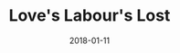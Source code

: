---
subheader: 'based on the play by William Shakespeare

  songs by Michael Friedman

  book adapted by Alex Timbers

  directed by Maggie Strahan

  Winter 2018'
description: "<p>This contemporary musical adaptation of Shakespeare\u2019s original\
  \ work brings a timeless story of love and friendship to life. While at a five year\
  \ college reunion, four men swear off women entirely just as their romantic pasts\
  \ return in full force. Explore their coming of age journeys in this hilarious musical\
  \ comedy sure to enchant and delight.</p><h4 class=\"mt-2 mb-2\">Cast</h4> <p><strong>Nick\
  \ Ornstein</strong> (The King) is a student in the college.</p> <p><span data-sheets-userformat=\"\
  0}\" data-sheets-value='\"Connor Tree is a first year English major and TAPS minor.\
  \ Previous acting credits include Oklahoma (Jud Fry) and Next to Normal (Henry).\
  \ This is his second production with University Theater.\"}'><strong>Connor Tree\_\
  </strong>(Berowne) is a first year English major and TAPS minor. Previous acting\
  \ credits include <em>Oklahoma</em> (Jud Fry) and <em>Next to Normal </em>(Henry).\
  \ This is his second production with University Theater.</span></p><p><span data-sheets-userformat=\"\
  0}\" data-sheets-value=\"&quot;Omar Almakki (Dumaine) is a first year TAPS and Biological\
  \ Sciences Major. This is his first time acting in a University Theater show, though\
  \ he did write for fall quarter's Theater24 and performed in University Ballet's\
  \ Cinderella (Father). He is very excited to perform and wants to thank all the\
  \ cast, the crew, and Sarah Stark and Maggie Strahan for being a wonderful Stage\
  \ Manager/Director duo and helping him grow in his acting&quot;}\"><strong>Omar\
  \ Almakki</strong> (Dumaine) is a first year TAPS and Biological Sciences Major.\
  \ This is his first time acting in a University Theater show, though he wrote for\
  \ fall quarter's Theater24 and performed in University Ballet's <em>Cinderella</em>\
  \ (Father). He is very excited to perform and wants to thank all the cast, the crew,\
  \ and Sarah Stark and Maggie Strahan for being a wonderful Stage Manager/Director\
  \ duo and helping him grow in his acting.</span></p><p><span data-sheets-userformat=\"\
  0}\" data-sheets-value=\"&quot;Zander Galluppi (Longaville) is a first year PhD\
  \ candidate in the Committee on Immunology.  His previous UT credits include Smee\
  \ in Peter and the Starcatcher.  Zander has had a blast working on Love's Labour's\
  \ Lost, and he would like to thank the wonderful cast and crew for all their hard\
  \ work.&quot;}\"><strong>Zander Galluppi</strong> (Longaville) is a first year PhD\
  \ candidate in the Committee on Immunology. His previous UT credits include <em>Peter\
  \ and the Starcatcher</em> (Smee). Zander has had a blast working on <em>Love's\
  \ Labour's Lost</em>, and he would like to thank the wonderful cast and crew for\
  \ all their hard work.</span></p><p><span data-sheets-userformat=\"0}\" data-sheets-value='\"\
  Sabrina Sternberg (The Princess) is a first year prospective Cinema and Media Studies\
  \ major. She previously appeared in As You Like It (Duke Senior) with UT. Many thanks\
  \ to the cast and crew for an amazing and fun experience-I don\u2019t need love,\
  \ I just need you! \"}'><strong>Sabrina Sternberg</strong> (The Princess) is a first\
  \ year prospective Cinema and Media Studies major. She previously appeared in <em>As\
  \ You Like It</em> (Duke Senior) with UT. Many thanks to the cast and crew for an\
  \ amazing and fun experience - I don\u2019t need love, I just need you!\_</span></p><p><strong>Ruby\
  \ Ross</strong> (Rosaline)\_is a student in the college.</p><p><span data-sheets-userformat=\"\
  0}\" data-sheets-value='\"Hope Gundlah (Maria) is a second-year English and TAPS\
  \ major hoping to pursue acting and playwriting. She has previously worked on Comedy\
  \ of Errors (Merchants/Messenger), Circe (Zoe/The Nymph), She Kills Monsters (Farrah/Evil\
  \ Gabbi), and Peter &amp; The Starcatcher (Molly Aster). She is also the Assistant\
  \ to the Director of the Youth Ensemble at the Revival.\"}'><strong>Hope Gundlah</strong>\
  \ (Maria) is a second-year English and TAPS major hoping to pursue acting and playwriting.\
  \ She has previously worked on <em>Comedy of Errors</em> (Merchants/Messenger),\
  \ <em>Circe</em> (Zoe/The Nymph), <em>She Kills Monsters</em> (Farrah/Evil Gabbi),\
  \ and <em>Peter and the Starcatcher</em> (Molly Aster). She is also the Assistant\
  \ to the Director of the Youth Ensemble at the Revival.</span></p><p><strong>Lynn\
  \ Chong </strong>(Katherine)\_is a student in the college.</p><p><strong>Krishna\
  \ Kumar</strong> (Boyet)\_is a student in the college.</p><p><span data-sheets-userformat=\"\
  0}\" data-sheets-value='\"Andre Castro (Don Armado) is currently a first year student\
  \ at The College. He has previously participated in the cast of the student-written\
  \ and produced SING! show at Stuyvesant High School. He has not had a role in a\
  \ musical in two years, but looks to start off strong at UChicago with his debut\
  \ UT performance as the flamboyant international student hailing from Spain, Don\
  \ Armado.\"}'><strong>Andre Castro</strong> (Don Armado) is currently a first year\
  \ student in the College. He has previously participated in the cast of the student-written\
  \ and produced SING! show at Stuyvesant High School. He has not had a role in a\
  \ musical in two years, but looks to start off strong at UChicago with his debut\
  \ UT performance as the flamboyant international student hailing from Spain, Don\
  \ Armado.</span></p><p><strong>Elizabeth Price</strong> (Moth)\_is a student in\
  \ the college.</p><p><span data-sheets-userformat=\"0}\" data-sheets-value='\"Christine\
  \ Yan is a second year Computer Science major. She has previously worked on Peter\
  \ and the Starcatcher (Captain Scott). \"}'><strong>Christine Yan</strong> (Dull)\
  \ is a second year Computer Science major. She has previously worked on <em>Peter\
  \ and the Starcatcher</em> (Captain Scott).</span></p><p><span data-sheets-userformat=\"\
  0}\" data-sheets-value='\"Emil Sohlberg (Costard), is a second year Computer Science\
  \ Major. He has previously worked on Peter and the Starcatcher (Lord Aster), and\
  \ Mr. Burns, a post-electric play (Flanders). He hopes you enjoy the show!\"}'><strong>Emil\
  \ Sohlberg</strong> (Costard)\_is a second year Computer Science Major. He has previously\
  \ worked on <em>Peter and the Starcatcher</em> (Lord Aster), and <em>Mr\_Burns,\
  \ a post-electric play</em> (Flanders). He hopes you enjoy the show!</span></p>\
  \ <p><span data-sheets-userformat=\"0}\" data-sheets-value='\"Kendall Phillips (Jaquenetta)\
  \ is a first year Biology major. She has previously worked on Peter and the Starcatcher\
  \ (Slank). She appreciates the wonderful time working with this cast and crew!\"\
  }'><strong>Kendall Phillips</strong> (Jaquenetta) is a first year Biology major.\
  \ She has previously worked on <em>Peter and the Starcatcher</em> (Slank). She appreciates\
  \ the wonderful time working with this cast and crew!</span></p> <p><span data-sheets-userformat=\"\
  0}\" data-sheets-value=\"&quot;Alice May is a first year Comparative Human Development\
  \ major. This is her first UT show, though she enjoyed doing theater in high school.\
  \ She has loved her time in this show, and can't wait to continue with theater in\
  \ the future!&quot;}\"><strong>Alice May</strong> (Holofernes) is a first year Comparative\
  \ Human Development major. This is her first UT show, though she enjoyed doing theater\
  \ in high school. She has loved her time in this show, and can't wait to continue\
  \ with theater in the future!</span></p><p><span data-sheets-userformat=\"0}\" data-sheets-value=\"\
  &quot;Marianne Barrouillet (Nathaniel) is a fourth year Film major. This is her\
  \ first UT show. Previous shows include Marivaux's La Fausse Suivante (The Countess)\
  \ and Erdman's The Suicide (Maria Loukianovna).&quot;}\"><strong>Marianne Barrouillet</strong>\
  \ (Nathaniel) is a fourth year Film major. This is her first UT show. Previous shows\
  \ include Marivaux's <em>La Fausse Suivante</em> (The Countess) and Erdman's <em>The\
  \ Suicide</em> (Maria Loukianovna).</span></p><p><span data-sheets-userformat=\"\
  0}\" data-sheets-value=\"&quot;Brandon McCallister (Mercade) is a fourth year double\
  \ major in CHDV and TAPS. He has previously worked on God of Carnage (Director),\
  \ She Kills Monsters (Director), Next to Normal (Stage Manager), Comedy of Errors\
  \ (Stage Manager), Twelfth Night (Stage Manager),  and Love's Labour's Lost (AD).\
  \ Brandon is excited to be making his UT acting debut on his very last show Love's\
  \ Labour's Lost and is especially excited to be working alongside Avi Sheehan, Sarah\
  \ Stark, and Maggie Strahan since he became friends with them his first year on\
  \ Love's Labour's Lost and the rest is history. He would also like to give a special\
  \ thanks to Jacob Goodman, Quinn Kane, and Jakob Solheim for always being the most\
  \ supportive friends in UT for everything he does. &quot;}\"><strong>Brandon McCallister</strong>\
  \ (Mercade) is a fourth year double major in CHDV and TAPS. He has previously worked\
  \ on <em>God of Carnage</em> (Director), <em>She Kills Monsters</em> (Director),\
  \ <em>Next to Normal</em> (Stage Manager), <em>Comedy of Errors</em> (Stage Manager),\
  \ <em>Twelfth Night</em> (Stage Manager), and <em>Love's Labour's Lost</em> (AD).\
  \ Brandon is excited to be making his UT acting debut on his very last show,\_<em>Love's\
  \ Labour's Lost</em>, and is especially excited to be working alongside Avi Sheehan,\
  \ Sarah Stark, and Maggie Strahan since he became friends with them his first year\
  \ on <em>Love's Labour's Lost</em> and the rest is history. He would also like to\
  \ give a special thanks to Jacob Goodman, Quinn Kane, and Jakob Solheim for always\
  \ being the most supportive friends in UT for everything he does.\_</span></p><h4\
  \ class=\"mt-2 mb-2\">Production Staff</h4> <p><span data-sheets-userformat=\"0}\"\
  \ data-sheets-value=\"&quot;Maggie Strahan (Director) is a fourth year Theatre and\
  \ Performance Studies major. Past acting credits with UT and the Dean's Men include\
  \ Talk to Me Like the Rain (Woman), Amadeus (Teresa), Love's Labour's Lost (Jaquenetta),\
  \ Urinetown (Hope), West Side Story (Minnie), After the Revolution (Jess), Mr. Burns\
  \ (Edna Krabappel), and She Kills Monsters (Agnes). Additional credits include Belleville\
  \ (ASM) and Peter and the Starcatcher (Music Director/Conductor). &quot;}\"><strong>Maggie\
  \ Strahan</strong> (Director) is a fourth year Theatre and Performance Studies major.\
  \ Past acting credits with UT and the Dean's Men include <em>Talk to Me Like the\
  \ Rain</em> (Woman), <em>Amadeus</em> (Teresa), <em>Love's Labour's Lost</em> (Jaquenetta),\
  \ <em>Urinetown</em> (Hope), <em>West Side Story</em> (Minnie), <em>After the Revolution</em>\
  \ (Jess), <em>Mr\_Burns, a post-electric play</em> (Edna Krabappel), and <em>She\
  \ Kills Monsters</em> (Agnes). Additional credits include <em>Belleville</em> (ASM)\
  \ and <em>Peter and the Starcatcher</em> (Music Director/Conductor).\_</span></p><p><span\
  \ data-sheets-userformat=\"0}\" data-sheets-value='\"Jenni Guarino (Production Manager)\
  \ is a second year Biology major in the college. Her previous UT credits include\
  \ Fall Workshops 2017 (PSM), She Kills Monsters (Calling SM), Winter Workshops 2017\
  \ (SM), and After the Revolution (APM).  She would like to thank her lovely production\
  \ staff for making her first mainstage PM credit a wonderful and welcoming experience.\
  \  She would especially like to thank Sarah Stark for all of her friendship and\
  \ guidance in becoming the manager and person she is today.  She hopes everyone\
  \ enjoys this fun and crazy show as much as she has enjoyed working on it!\"}'><strong>Jenni\
  \ Guarino</strong> (Production Manager) is a second year Biology major in the college.\
  \ Her previous UT credits include Fall Workshops 2017 (PSM), <em>She Kills Monsters</em>\
  \ (Calling SM), Winter Workshops 2017 (SM), and <em>After the Revolution</em> (APM).\
  \ She would like to thank her lovely production staff for making her first mainstage\
  \ PM credit a wonderful and welcoming experience. She would especially like to thank\
  \ Sarah Stark for all of her friendship and guidance in becoming the manager and\
  \ person she is today. She hopes everyone enjoys this fun and crazy show as much\
  \ as she has enjoyed working on it!</span></p><p><span data-sheets-userformat=\"\
  0}\" data-sheets-value=\"&quot;Sarah Stark (Stage Manager) is a fourth year TAPS\
  \ and English major in the College. Love's Labour's Lost is her fourteenth and final\
  \ show with UT/TAPS (ninth as Stage Manager), and it is impossible to describe how\
  \ excellent of a last project this has been. Much love to the adorable and talented\
  \ cast and staff of this show, and very special thanks to Maggie Strahan and Avi\
  \ Sheehan for being the best friends and collaborators anyone could have. Thanks\
  \ also to the inimitable Jenni Guarino for everything on this process and these\
  \ past 18 months, as well as Laura Ashlock for her support and encouragement these\
  \ past four years. Peace out!&quot;}\"><strong>Sarah Stark</strong> (Stage Manager)\
  \ is a fourth year TAPS and English major in the College. <em>Love's Labour's Lost</em>\
  \ is her fourteenth and final show with UT/TAPS (ninth as Stage Manager), and it\
  \ is impossible to describe how excellent of a last project this has been. Much\
  \ love to the adorable and talented cast and staff of this show, and very special\
  \ thanks to Maggie Strahan and Avi Sheehan for being the best friends and collaborators\
  \ anyone could have. Thanks also to the inimitable Jenni Guarino for everything\
  \ on this process and these past 18 months, as well as Laura Ashlock for her support\
  \ and encouragement these past four years. Peace out!</span></p><p><span data-sheets-userformat=\"\
  0}\" data-sheets-value='\"Ethan Schondorf (Scenic Designer) is a first year in the\
  \ college. Previously at UChicago, he has worked on Next to Normal (Assistant Scenic\
  \ Designer) and Theater[24] (Designer). He is also an ensemble member of U of C\
  \ Commedia.\"}'><strong>Ethan Schondorf</strong> (Scenic Designer) is a first year\
  \ in the college. Previously at UChicago, he has worked on <em>Next to Normal</em>\
  \ (Assistant Scenic Designer) and Theater[24] (Designer). He is also an ensemble\
  \ member of U of C Commedia.</span></p> <p><strong>Ezra Feldman</strong> (Costume\
  \ Designer)\_is a student in the college.</p> <p><strong>Isaiah Newman</strong>\
  \ (Props Designer)\_is a student in the college.</p> <p><span data-sheets-userformat=\"\
  0}\" data-sheets-value=\" Reflections, Presented by UChicago Maya (Lighting Designer),\
  \ Next to Normal (Lighting Designer), Iphigenia and Other Daughters (Lighting Designer),\
  \ and Love's Labour's Lost (not the musical) (Master Electrician). Thanks so much\
  \ for the unwavering confidence of this team and cast who have put their best feet\
  \ forward to create a stunning and silly show. &quot;}\"><strong>Avi Sheehan</strong>\
  \ (Lighting Designer/Rum Tum Tugger) is a fourth year TAPS major and NELC minor.\
  \ This is their last UT show, after numerous previous production credits as Lighting\
  \ Designer, Master Electrician, and a variety of assistant positions. Favorite credits\
  \ include: <em>Reflections</em>, Presented by UChicago Maya (Lighting Designer),\
  \ <em>Next to Normal</em> (Lighting Designer),<em> Iphigenia and Other Daughters</em>\
  \ (Lighting Designer), and <em>Love's Labour's Lost</em> (not the musical) (Master\
  \ Electrician). Thanks so much for the unwavering confidence of this team and cast\
  \ who have put their best feet forward to create a stunning and silly show. They\
  \ are also excited to\_</span><span>be acting in their first (and last) UT Mainstage!</span></p><p><span\
  \ data-sheets-userformat=\"0}\" data-sheets-value='\"Fred Dan (Master Electrician)\
  \ is first year Physics major. He has previously worked on Next to Normal (Assistant\
  \ Lighting Designer). \"}'><strong>Fred Dan</strong> (Master Electrician) is first\
  \ year Physics major. He has previously worked on <em>Next to Normal</em> (Assistant\
  \ Lighting Designer).\_</span></p><p><span data-sheets-userformat=\"0}\" data-sheets-value='\"\
  Felix Lecocq (Sound Designer) is a second year English Literature major. He has\
  \ previously worked on Mr Burns, a post-electric play (Assistant Sound Designer),\
  \ Iphigenia and Other Daughters (Orestes), and is a curator for Theater[24]. \"\
  }'><strong>Felix Lecocq</strong> (Sound Designer) is a second year English Literature\
  \ major. He has previously worked on <em>Mr Burns, a post-electric play</em> (Assistant\
  \ Sound Designer), <em>Iphigenia and Other Daughters</em> (Orestes), and is a curator\
  \ for Theater[24].\_</span></p><p><span data-sheets-userformat=\"0}\" data-sheets-value=\"\
  &quot;Jenny Haar (Music Director) is a fourth-year computer science major. She has\
  \ previously worked on Peter and the Starcatcher (keyboardist) and Love's Labour's\
  \ Lost (musician) with UT, as well as various musicals with other organizations.\
  \ She is also the director of the UChicago Pep Band, and a member of the University\
  \ Chamber Orchestra and the Early Music Ensemble.&quot;}\"><strong>Jenny Haar</strong>\
  \ (Music Director) is a fourth-year computer science major. She has previously worked\
  \ on <em>Peter and the Starcatcher</em> (Keyboardist) and <em>Love's Labour's Lost</em>\
  \ (Musician) with UT, as well as various musicals with other organizations. She\
  \ is also the director of the UChicago Pep Band, and a member of the University\
  \ Chamber Orchestra and the Early Music Ensemble.</span></p> <p><span data-sheets-userformat=\"\
  0}\" data-sheets-value='\"Lauren Torian (Vocal Music Director) is a second year\
  \ Anthropology and Music Major. She has previously worked on Peter and the Starcatcher\
  \ (Vocal Music Director) and is currently working as an arranger, writer, and singer\
  \ for the a cappella group, Voices in Your Head.\"}'><strong>Lauren Torian</strong>\
  \ (Vocal Music Director) is a second year Anthropology and Music major. She has\
  \ previously worked on <em>Peter and the Starcatcher</em> (Vocal Music Director)\
  \ and is currently working as an arranger, writer, and singer for the a cappella\
  \ group, Voices in Your Head.</span></p><p><strong>Adam Johnson</strong> (Pianist)\_\
  is an alumnus of the college.</p><p><span data-sheets-userformat=\"0}\" data-sheets-value='\"\
  Ajay Chopra (Drums/Percussion) is a first-year Computational and Applied Mathematics\
  \ major.  He began teaching himself how to play drums at the age of thirteen, following\
  \ the example of drumming idols such as Danny Carey, Chris Adler and Neil Peart.\
  \  He has watched the movie Whiplash over twenty times.  \"}'><strong>Ajay Chopra</strong>\
  \ (Drums/Percussion) is a first-year Computational and Applied Mathematics major.\
  \ He began teaching himself how to play drums at the age of thirteen, following\
  \ the example of drumming idols such as Danny Carey, Chris Adler and Neil Peart.\
  \ He has watched the movie <em>Whiplash</em> over twenty times.\_\_</span></p><p><span\
  \ data-sheets-userformat=\"0}\" data-sheets-value=\"&quot;Jay Crump, pianist on\
  \ Loves, is a first year Physics and Computer Science Major. This is first show\
  \ and he's incredibly excited to be apart of it. He's also very into very into writing\
  \ his own music, which is similar to the works of renowned pianist Ludovico Einaudi.&quot;}\"\
  ><strong>Jay Crump</strong> (Pianist) is a first year Physics and Computer Science\
  \ Major. This is first show and he's incredibly excited to be a part of it. He's\
  \ also very into very into writing his own music, which is similar to the works\
  \ of renowned pianist Ludovico Einaudi.</span></p> <p><strong>Joseph Ramirez</strong>\
  \ (Bassist)\_is a student in the college.</p> <p><strong>Zach Trani </strong>(Guitarist)\_\
  is a student in the college.</p> <p><strong>Ari Freedman</strong> (Cellist)\_is\
  \ a student in the college.</p> <p><span data-sheets-userformat=\"0}\" data-sheets-value=\"\
  &quot;Carolyn J Applebaum (ASM) is a second year linguistics major/math minor who\
  \ is very excited to be working on Love's Labour's Lost. Previous UT credits include:\
  \ The Importance of Being Earnest with A Weekend of Workshops (SM), Iphigenia and\
  \ Other Daughters (ASM), Henry VI (Dramaturg/Assistant Director), and Theater[24]\
  \ (writer, actor). She has also stage managed for UChicago Commedia Dell'Arte.&quot;}\"\
  ><strong>Carolyn J Applebaum</strong> (Assistant Stage Manager) is a second year\
  \ Linguistics major and Math minor who is very excited to be working on <em>Love's\
  \ Labour's Lost</em>. Previous UT credits include: <em>The Importance of Being Earnest</em>\
  \ with A Weekend of Workshops (SM), <em>Iphigenia and Other Daughters</em> (ASM),\
  \ <em>Henry VI</em> (Dramaturg/Assistant Director), and Theater[24] (writer, actor).\
  \ She has also stage managed for UChicago Commedia Dell'Arte.</span></p><p><span\
  \ data-sheets-userformat=\"0}\" data-sheets-value='\"Claire Schultz (Assistant Stage\
  \ Manager) is a second year English major. She has previously worked on Eurydice\
  \ (Assistant Production Manager). \"}'><strong>Claire Schultz</strong> (Assistant\
  \ Stage Manager) is a second year English major. She has previously worked on <em>Eurydice</em>\
  \ (Assistant Production Manager).\_</span></p><p><strong>Luke Giacalone</strong>\
  \ (Assistant Scenic Designer)\_is a student in the college.</p><p><span data-sheets-userformat=\"\
  0}\" data-sheets-value='\"Neha Lingareddy is a first year computer science and mathematics\
  \ major. She is working as an assistant for scenic design, and is very excited for\
  \ the show! \"}'><strong>Neha Lingareddy</strong> (Assistant Scenic Designer) is\
  \ a first year Computer Science and Mathematics major. She\_is very excited for\
  \ the show!\_</span></p><p><strong>Jared Luckas</strong> (Assistant Scenic Designer)\_\
  is a student in the college.</p><p><strong>Mireille Farjo</strong> (Assistant Costume\
  \ Designer)\_is a student in the college.</p><p><span data-sheets-userformat=\"\
  0}\" data-sheets-value='\"Emma Shapiro (Assistant Lighting Designer) is a first\
  \ year Linguistics major. She has previously worked on Peter and the Starcatcher\
  \ (Assistant Stage Manager) and God of Carnage (Assistant Stage Manager). \"}'><strong>Emma\
  \ Shapiro</strong> (Assistant Lighting Designer) is a first year Linguistics major.\
  \ She has previously worked on <em>Peter and the Starcatcher</em> (Assistant Stage\
  \ Manager) and <em>God of Carnage</em> (Assistant Stage Manager).\_</span></p> <p><strong>Jemima\
  \ Adeyinka</strong> (Assistant Sound Designer)\_is a student in the college.</p><p><strong>Sophie\
  \ Allen</strong> (Assistant Sound Designer)\_is a student in the college.</p><p><strong>Rachel\
  \ Wang</strong> (Assistant Sound Designer)\_is a student in the college.</p><p><strong>Sydney\
  \ Purdue</strong> (Tech Staff Liaison)\_is a student in the college.</p><p><strong>Olivia\
  \ Malone</strong> (UT Committee Liaison)\_is a student in the college.</p><p><strong>Painters:</strong>\
  \ Aware Deshmukh, Hannah Dorsey, Nicola Lustig, Jacob Spiegel, Hannah Zinky</p><p><strong>Electricians:</strong>\
  \ Eric Karsten, Maxine King, Helen Malley, Olivia Malone, Christine Yan, Hannah\
  \ Zinky</p><p><strong>Additional Musicians</strong>: Faith Anaya, Paul Gilbert,\
  \ Ken Leng, Jason Lin, Carolina Montes, Allison Muchiri, Madeline Paoli, Christian\
  \ Castro Romero, Kyle Simpson, Elliot Valencia, Leo Weinreb</p>"
slug: loves-labours-lost
title: Love's Labour's Lost
layout: show-info
quarter: winter
year: 2018
season: 2017-2018 Shows
date: 2018-01-11

---